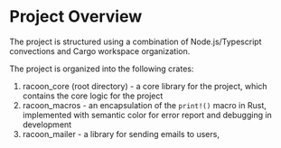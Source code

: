 # Project Overview
The project is structured using a combination of Node.js/Typescript convections and Cargo workspace organization. 

The project is organized into the following crates:

1. racoon_core (root directory) -  a core library for the project, which contains the core logic for the project
1. racoon_macros - an encapsulation of the `print!()` macro in Rust, implemented with semantic color for error report and debugging in development
3. racoon_mailer - a library for sending emails to users, 